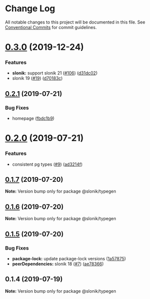 # Change Log

All notable changes to this project will be documented in this file.
See [Conventional Commits](https://conventionalcommits.org) for commit guidelines.

# [0.3.0](https://github.com/mmkal/slonik-tools/compare/@slonik/typegen@0.2.1...@slonik/typegen@0.3.0) (2019-12-24)


### Features

* **slonik:** support slonik 21 ([#106](https://github.com/mmkal/slonik-tools/issues/106)) ([d31dc02](https://github.com/mmkal/slonik-tools/commit/d31dc02))
* slonik 19 ([#19](https://github.com/mmkal/slonik-tools/issues/19)) ([d70183c](https://github.com/mmkal/slonik-tools/commit/d70183c))





## [0.2.1](https://github.com/mmkal/slonik-tools/compare/@slonik/typegen@0.2.0...@slonik/typegen@0.2.1) (2019-07-21)


### Bug Fixes

* homepage ([fbdc1b9](https://github.com/mmkal/slonik-tools/commit/fbdc1b9))





# [0.2.0](https://github.com/mmkal/slonik-tools/compare/@slonik/typegen@0.1.7...@slonik/typegen@0.2.0) (2019-07-21)


### Features

* consistent pg types ([#9](https://github.com/mmkal/slonik-tools/issues/9)) ([ad3214f](https://github.com/mmkal/slonik-tools/commit/ad3214f))





## [0.1.7](https://github.com/mmkal/slonik-tools/compare/@slonik/typegen@0.1.6...@slonik/typegen@0.1.7) (2019-07-20)

**Note:** Version bump only for package @slonik/typegen





## [0.1.6](https://github.com/mmkal/slonik-tools/compare/@slonik/typegen@0.1.5...@slonik/typegen@0.1.6) (2019-07-20)

**Note:** Version bump only for package @slonik/typegen





## [0.1.5](https://github.com/mmkal/slonik-tools/compare/@slonik/typegen@0.1.4...@slonik/typegen@0.1.5) (2019-07-20)


### Bug Fixes

* **package-lock:** update package-lock versions ([1a57875](https://github.com/mmkal/slonik-tools/commit/1a57875))
* **peerDependencies:** slonik 18 ([#7](https://github.com/mmkal/slonik-tools/issues/7)) ([ae78366](https://github.com/mmkal/slonik-tools/commit/ae78366))





## 0.1.4 (2019-07-19)

**Note:** Version bump only for package @slonik/typegen
